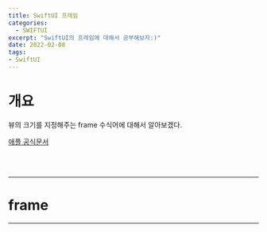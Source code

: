 ```yaml
---
title: SwiftUI 프레임
categories:
  - SWIFTUI 
excerpt: "SwiftUI의 프레임에 대해서 공부해보자:)"
date: 2022-02-08
tags:
- SwiftUI
---
```



# 개요

뷰의 크기를 지정해주는 frame 수식어에 대해서 알아보겠다.


[애플 공식문서](https://developer.apple.com/documentation/swiftui/view/frame(width:height:alignment:))

<br />
<br />

---

# frame

---

